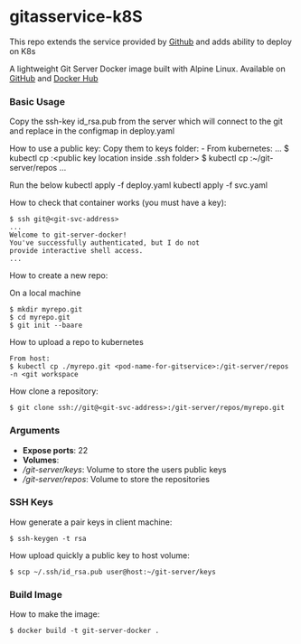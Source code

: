 # gitasservice-k8S
This repo extends the service provided by [Github](https://github.com/jkarlosb/git-server-docker) and adds ability to deploy on K8s

A lightweight Git Server Docker image built with Alpine Linux. Available on [GitHub](https://github.com/samuel-sujith/gitasservice-k8s) and [Docker Hub](https://hub.docker.com/r/samuelsujith/gitindocker/)


### Basic Usage

Copy the ssh-key id_rsa.pub from the server which will connect to the git and replace in the configmap in deploy.yaml

How to use a public key:
    Copy them to keys folder:
	- From kubernetes: 
	...
	$ kubectl cp <pod-name-from-where-to-access-gitservice>:<public key location inside .ssh folder> <you public key location>
	$ kubectl cp <your public key location> <pod-name-for-gitservice>:~/git-server/repos
	...

Run the below
 kubectl apply -f deploy.yaml
 kubectl apply -f svc.yaml
	
How to check that container works (you must have a key):

	$ ssh git@<git-svc-address>
	...
	Welcome to git-server-docker!
	You've successfully authenticated, but I do not
	provide interactive shell access.
	...

How to create a new repo:

On a local machine

	$ mkdir myrepo.git
	$ cd myrepo.git
	$ git init --baare

How to upload a repo to kubernetes

	From host:
	$ kubectl cp ./myrepo.git <pod-name-for-gitservice>:/git-server/repos -n <git workspace

How clone a repository:

	$ git clone ssh://git@<git-svc-address>:/git-server/repos/myrepo.git

### Arguments

* **Expose ports**: 22
* **Volumes**:
 * */git-server/keys*: Volume to store the users public keys
 * */git-server/repos*: Volume to store the repositories

### SSH Keys

How generate a pair keys in client machine:

	$ ssh-keygen -t rsa

How upload quickly a public key to host volume:

	$ scp ~/.ssh/id_rsa.pub user@host:~/git-server/keys

### Build Image

How to make the image:

	$ docker build -t git-server-docker .
	